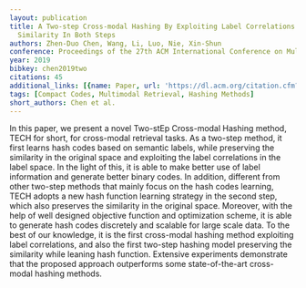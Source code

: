 ```yaml
---
layout: publication
title: A Two-step Cross-modal Hashing By Exploiting Label Correlations And Preserving
  Similarity In Both Steps
authors: Zhen-Duo Chen, Wang, Li, Luo, Nie, Xin-Shun
conference: Proceedings of the 27th ACM International Conference on Multimedia
year: 2019
bibkey: chen2019two
citations: 45
additional_links: [{name: Paper, url: 'https://dl.acm.org/citation.cfm?id=3343031.3350862'}]
tags: [Compact Codes, Multimodal Retrieval, Hashing Methods]
short_authors: Chen et al.
---
```

In this paper, we present a novel Two-stEp Cross-modal Hashing method, TECH for short, for cross-modal retrieval tasks. As a two-step method, it first learns hash codes based on semantic labels, while preserving the similarity in the original space and exploiting the label correlations in the label space. In the light of this, it is able to make better use of label information and generate better binary codes. In addition, different from other two-step methods that mainly focus on the hash codes learning, TECH adopts a new hash function learning strategy in the second step, which also preserves the similarity in the original space. Moreover, with the help of well designed objective function and optimization scheme, it is able to generate hash codes discretely and scalable for large scale data. To the best of our knowledge, it is the first cross-modal hashing method exploiting label correlations, and also the first two-step hashing model preserving the similarity while leaning hash function. Extensive experiments demonstrate that the proposed approach outperforms some state-of-the-art cross-modal hashing methods.